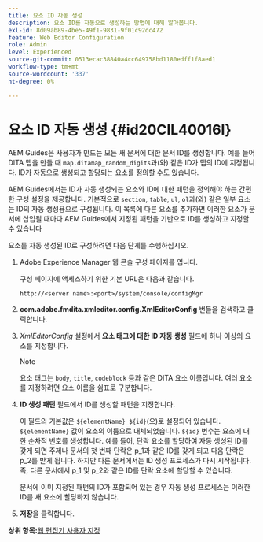```yaml
---
title: 요소 ID 자동 생성
description: 요소 ID를 자동으로 생성하는 방법에 대해 알아봅니다.
exl-id: 8d09ab89-4be5-49f1-9831-9f01c92dc472
feature: Web Editor Configuration
role: Admin
level: Experienced
source-git-commit: 0513ecac38840a4cc649758bd1180edff1f8aed1
workflow-type: tm+mt
source-wordcount: '337'
ht-degree: 0%

---
```


# 요소 ID 자동 생성 {#id20CIL40016I}

AEM Guides은 사용자가 만드는 모든 새 문서에 대한 문서 ID를 생성합니다. 예를 들어 DITA 맵을 만들 때 `map.ditamap_random_digits`과(와) 같은 ID가 맵의 ID에 지정됩니다. ID가 자동으로 생성되고 할당되는 요소를 정의할 수도 있습니다.

AEM Guides에서는 ID가 자동 생성되는 요소와 ID에 대한 패턴을 정의해야 하는 간편한 구성 설정을 제공합니다. 기본적으로 `section`, `table`, `ul`, `ol`과(와) 같은 일부 요소는 ID의 자동 생성용으로 구성됩니다. 이 목록에 다른 요소를 추가하면 이러한 요소가 문서에 삽입될 때마다 AEM Guides에서 지정된 패턴을 기반으로 ID를 생성하고 지정할 수 있습니다

요소를 자동 생성된 ID로 구성하려면 다음 단계를 수행하십시오.

1. Adobe Experience Manager 웹 콘솔 구성 페이지를 엽니다.

   구성 페이지에 액세스하기 위한 기본 URL은 다음과 같습니다.

   ```http
   http://<server name>:<port>/system/console/configMgr
   ```

1. **com.adobe.fmdita.xmleditor.config.XmlEditorConfig** 번들을 검색하고 클릭합니다.

1. *XmlEditorConfig* 설정에서 **요소 태그에 대한 ID 자동 생성** 필드에 하나 이상의 요소를 지정합니다.

   >[!NOTE]
   >
   > 요소 태그는 `body`, `title`, `codeblock` 등과 같은 DITA 요소 이름입니다. 여러 요소를 지정하려면 요소 이름을 쉼표로 구분합니다.

1. **ID 생성 패턴** 필드에서 ID를 생성할 패턴을 지정합니다.

   이 필드의 기본값은 `${elementName}_${id}`(으)로 설정되어 있습니다. `${elementName}` 값이 요소의 이름으로 대체되었습니다. `${id}` 변수는 요소에 대한 순차적 번호를 생성합니다. 예를 들어, 단락 요소를 할당하여 자동 생성된 ID를 갖게 되면 주제나 문서의 첫 번째 단락은 p\_1과 같은 ID를 갖게 되고 다음 단락은 p\_2를 받게 됩니다. 하지만 다른 문서에서는 ID 생성 프로세스가 다시 시작됩니다. 즉, 다른 문서에서 p\_1 및 p\_2와 같은 ID를 단락 요소에 할당할 수 있습니다.

   문서에 이미 지정된 패턴의 ID가 포함되어 있는 경우 자동 생성 프로세스는 이러한 ID를 새 요소에 할당하지 않습니다.

1. **저장**&#x200B;을 클릭합니다.


**상위 항목:**&#x200B;[&#x200B;웹 편집기 사용자 지정](conf-web-editor.md)
